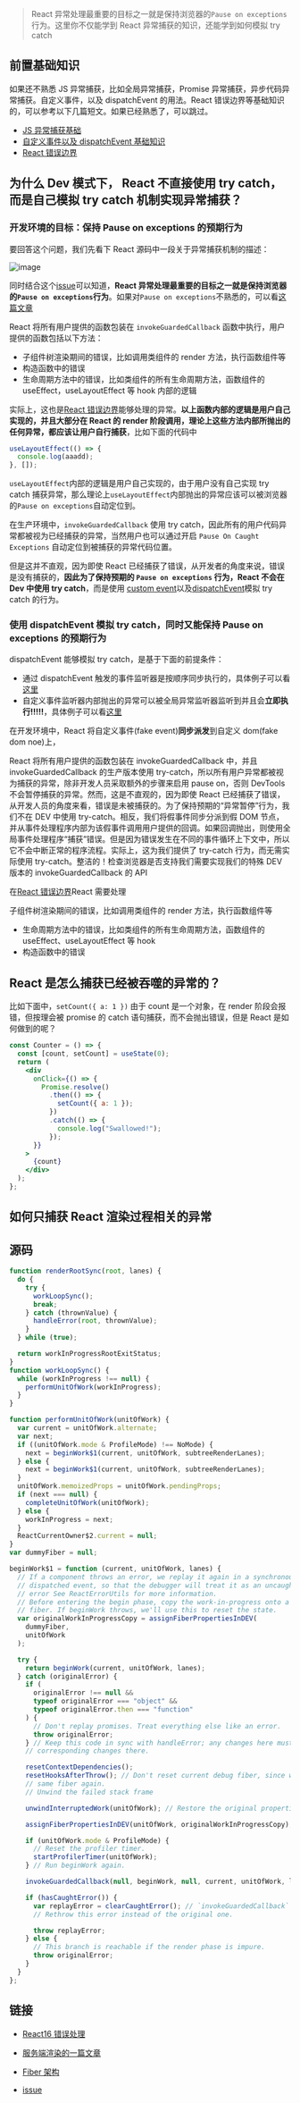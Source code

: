 > React 异常处理最重要的目标之一就是保持浏览器的`Pause on exceptions`行为。这里你不仅能学到 React 异常捕获的知识，还能学到如何模拟 try catch

## 前置基础知识

如果还不熟悉 JS 异常捕获，比如全局异常捕获，Promise 异常捕获，异步代码异常捕获。自定义事件，以及 dispatchEvent 的用法。React 错误边界等基础知识的，可以参考以下几篇短文。如果已经熟悉了，可以跳过。

- [JS 异常捕获基础](https://github.com/lizuncong/mini-react/blob/master/docs/%E5%BC%82%E5%B8%B8/JS%E5%BC%82%E5%B8%B8%E6%8D%95%E8%8E%B7%E5%9F%BA%E7%A1%80.md)
- [自定义事件以及 dispatchEvent 基础知识](https://github.com/lizuncong/mini-react/blob/master/docs/%E5%BC%82%E5%B8%B8/dispatchEvent%E5%9F%BA%E7%A1%80.md)
- [React 错误边界](https://github.com/lizuncong/mini-react/blob/master/docs/%E5%BC%82%E5%B8%B8/React%E9%94%99%E8%AF%AF%E8%BE%B9%E7%95%8C.md)

## 为什么 Dev 模式下， React 不直接使用 try catch，而是自己模拟 try catch 机制实现异常捕获？

### 开发环境的目标：保持 Pause on exceptions 的预期行为

要回答这个问题，我们先看下 React 源码中一段关于异常捕获机制的描述：

![image](https://github.com/lizuncong/mini-react/blob/master/imgs/exception-01.jpg)

同时结合这个[issue](https://github.com/facebook/react/issues/4982)可以知道，**React 异常处理最重要的目标之一就是保持浏览器的`Pause on exceptions`行为**。如果对`Pause on exceptions`不熟悉的，可以看[这篇文章](https://github.com/lizuncong/mini-react/blob/master/docs/%E5%BC%82%E5%B8%B8/JS%E5%BC%82%E5%B8%B8%E6%8D%95%E8%8E%B7%E5%9F%BA%E7%A1%80.md#%E5%A6%82%E4%BD%95%E5%88%A9%E7%94%A8%E8%B0%B7%E6%AD%8C-devtool-%E5%9C%A8%E5%BC%82%E5%B8%B8%E4%BB%A3%E7%A0%81%E5%A4%84%E6%89%93%E6%96%AD%E7%82%B9)

React 将所有用户提供的函数包装在 `invokeGuardedCallback` 函数中执行，用户提供的函数包括以下方法：

- 子组件树渲染期间的错误，比如调用类组件的 render 方法，执行函数组件等
- 构造函数中的错误
- 生命周期方法中的错误，比如类组件的所有生命周期方法，函数组件的 useEffect，useLayoutEffect 等 hook 内部的逻辑

实际上，这也是[React 错误边界](https://github.com/lizuncong/mini-react/blob/master/docs/%E5%BC%82%E5%B8%B8/React%E9%94%99%E8%AF%AF%E8%BE%B9%E7%95%8C.md)能够处理的异常。**以上函数内部的逻辑是用户自己实现的，并且大部分在 React 的 render 阶段调用，理论上这些方法内部所抛出的任何异常，都应该让用户自行捕获**，比如下面的代码中

```js
useLayoutEffect(() => {
  console.log(aaadd);
}, []);
```

`useLayoutEffect`内部的逻辑是用户自己实现的，由于用户没有自己实现 try catch 捕获异常，那么理论上`useLayoutEffect`内部抛出的异常应该可以被浏览器的`Pause on exceptions`自动定位到。

在生产环境中，`invokeGuardedCallback` 使用 try catch，因此所有的用户代码异常都被视为已经捕获的异常，当然用户也可以通过开启 `Pause On Caught Exceptions` 自动定位到被捕获的异常代码位置。

但是这并不直观，因为即使 React 已经捕获了错误，从开发者的角度来说，错误是没有捕获的，**因此为了保持预期的 `Pause on exceptions` 行为，React 不会在 Dev 中使用 try catch**，而是使用 [custom event](https://developer.mozilla.org/en-US/docs/Web/API/Document/createEvent)以及[dispatchEvent](https://developer.mozilla.org/en-US/docs/Web/API/EventTarget/dispatchEvent)模拟 try catch 的行为。

### 使用 dispatchEvent 模拟 try catch，同时又能保持 Pause on exceptions 的预期行为

dispatchEvent 能够模拟 try catch，是基于下面的前提条件：

- 通过 dispatchEvent 触发的事件监听器是按顺序同步执行的，具体例子可以看[这里](https://github.com/lizuncong/mini-react/blob/master/docs/%E5%BC%82%E5%B8%B8/dispatchEvent%E5%9F%BA%E7%A1%80.md#%E5%90%8C%E6%AD%A5%E8%B0%83%E7%94%A8%E4%BA%8B%E4%BB%B6%E5%A4%84%E7%90%86%E7%A8%8B%E5%BA%8F%E6%98%AF%E4%BB%80%E4%B9%88%E6%84%8F%E6%80%9D)
- 自定义事件监听器内部抛出的异常可以被全局异常监听器监听到并且会**立即执行!!!!!**，具体例子可以看[这里](https://github.com/lizuncong/mini-react/blob/master/docs/%E5%BC%82%E5%B8%B8/dispatchEvent%E5%9F%BA%E7%A1%80.md#%E5%A6%82%E6%9E%9C%E8%87%AA%E5%AE%9A%E4%B9%89%E4%BA%8B%E4%BB%B6%E7%9B%91%E5%90%AC%E5%99%A8%E6%8A%9B%E5%87%BA%E5%BC%82%E5%B8%B8%E4%BC%9A%E6%80%8E%E6%A0%B7)

在开发环境中，React 将自定义事件(fake event)**同步派发**到自定义 dom(fake dom noe)上，

React 将所有用户提供的函数包装在 invokeGuardedCallback 中，并且 invokeGuardedCallback 的生产版本使用 try-catch，所以所有用户异常都被视为捕获的异常，除非开发人员采取额外的步骤来启用 pause on，否则 DevTools 不会暂停捕获的异常。然而，这是不直观的，因为即使 React 已经捕获了错误，从开发人员的角度来看，错误是未被捕获的。为了保持预期的“异常暂停”行为，我们不在 DEV 中使用 try-catch。相反，我们将假事件同步分派到假 DOM 节点，并从事件处理程序内部为该假事件调用用户提供的回调。如果回调抛出，则使用全局事件处理程序“捕获”错误。但是因为错误发生在不同的事件循环上下文中，所以它不会中断正常的程序流程。实际上，这为我们提供了 try-catch 行为，而无需实际使用 try-catch。整洁的！检查浏览器是否支持我们需要实现我们的特殊 DEV 版本的 invokeGuardedCallback 的 API

在[React 错误边界]()React 需要处理

子组件树渲染期间的错误，比如调用类组件的 render 方法，执行函数组件等

- 生命周期方法中的错误，比如类组件的所有生命周期方法，函数组件的 useEffect、useLayoutEffect 等 hook
- 构造函数中的错误

## React 是怎么捕获已经被吞噬的异常的？

比如下面中，`setCount({ a: 1 })` 由于 count 是一个对象，在 render 阶段会报错，但按理会被 promise 的 catch 语句捕获，而不会抛出错误，但是 React 是如何做到的呢？

```jsx
const Counter = () => {
  const [count, setCount] = useState(0);
  return (
    <div
      onClick={() => {
        Promise.resolve()
          .then(() => {
            setCount({ a: 1 });
          })
          .catch(() => {
            console.log("Swallowed!");
          });
      }}
    >
      {count}
    </div>
  );
};
```

## 如何只捕获 React 渲染过程相关的异常

## 源码

```js
function renderRootSync(root, lanes) {
  do {
    try {
      workLoopSync();
      break;
    } catch (thrownValue) {
      handleError(root, thrownValue);
    }
  } while (true);

  return workInProgressRootExitStatus;
}
function workLoopSync() {
  while (workInProgress !== null) {
    performUnitOfWork(workInProgress);
  }
}

function performUnitOfWork(unitOfWork) {
  var current = unitOfWork.alternate;
  var next;
  if ((unitOfWork.mode & ProfileMode) !== NoMode) {
    next = beginWork$1(current, unitOfWork, subtreeRenderLanes);
  } else {
    next = beginWork$1(current, unitOfWork, subtreeRenderLanes);
  }
  unitOfWork.memoizedProps = unitOfWork.pendingProps;
  if (next === null) {
    completeUnitOfWork(unitOfWork);
  } else {
    workInProgress = next;
  }
  ReactCurrentOwner$2.current = null;
}
var dummyFiber = null;

beginWork$1 = function (current, unitOfWork, lanes) {
  // If a component throws an error, we replay it again in a synchronously
  // dispatched event, so that the debugger will treat it as an uncaught
  // error See ReactErrorUtils for more information.
  // Before entering the begin phase, copy the work-in-progress onto a dummy
  // fiber. If beginWork throws, we'll use this to reset the state.
  var originalWorkInProgressCopy = assignFiberPropertiesInDEV(
    dummyFiber,
    unitOfWork
  );

  try {
    return beginWork(current, unitOfWork, lanes);
  } catch (originalError) {
    if (
      originalError !== null &&
      typeof originalError === "object" &&
      typeof originalError.then === "function"
    ) {
      // Don't replay promises. Treat everything else like an error.
      throw originalError;
    } // Keep this code in sync with handleError; any changes here must have
    // corresponding changes there.

    resetContextDependencies();
    resetHooksAfterThrow(); // Don't reset current debug fiber, since we're about to work on the
    // same fiber again.
    // Unwind the failed stack frame

    unwindInterruptedWork(unitOfWork); // Restore the original properties of the fiber.

    assignFiberPropertiesInDEV(unitOfWork, originalWorkInProgressCopy);

    if (unitOfWork.mode & ProfileMode) {
      // Reset the profiler timer.
      startProfilerTimer(unitOfWork);
    } // Run beginWork again.

    invokeGuardedCallback(null, beginWork, null, current, unitOfWork, lanes);

    if (hasCaughtError()) {
      var replayError = clearCaughtError(); // `invokeGuardedCallback` sometimes sets an expando `_suppressLogging`.
      // Rethrow this error instead of the original one.

      throw replayError;
    } else {
      // This branch is reachable if the render phase is impure.
      throw originalError;
    }
  }
};
```

## 链接

- [React16 错误处理](https://zh-hans.reactjs.org/blog/2017/07/26/error-handling-in-react-16.html)
- [服务端渲染的一篇文章](https://medium.com/@aickin/whats-new-with-server-side-rendering-in-react-16-9b0d78585d67)
- [Fiber 架构](https://code.facebook.com/posts/1716776591680069/react-16-a-look-inside-an-api-compatible-rewrite-of-our-frontend-ui-library/)

- [issue](https://github.com/facebook/react/issues/4982)
